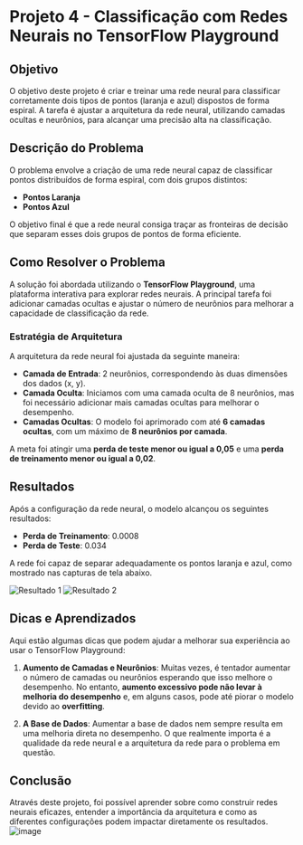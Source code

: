 # Projeto 4 - Classificação com Redes Neurais no TensorFlow Playground

## Objetivo

O objetivo deste projeto é criar e treinar uma rede neural para classificar corretamente dois tipos de pontos (laranja e azul) dispostos de forma espiral. A tarefa é ajustar a arquitetura da rede neural, utilizando camadas ocultas e neurônios, para alcançar uma precisão alta na classificação.

## Descrição do Problema

O problema envolve a criação de uma rede neural capaz de classificar pontos distribuídos de forma espiral, com dois grupos distintos:
- **Pontos Laranja**
- **Pontos Azul**

O objetivo final é que a rede neural consiga traçar as fronteiras de decisão que separam esses dois grupos de pontos de forma eficiente.

## Como Resolver o Problema

A solução foi abordada utilizando o **TensorFlow Playground**, uma plataforma interativa para explorar redes neurais. A principal tarefa foi adicionar camadas ocultas e ajustar o número de neurônios para melhorar a capacidade de classificação da rede.

### Estratégia de Arquitetura
A arquitetura da rede neural foi ajustada da seguinte maneira:
- **Camada de Entrada**: 2 neurônios, correspondendo às duas dimensões dos dados (x, y).
- **Camada Oculta**: Iniciamos com uma camada oculta de 8 neurônios, mas foi necessário adicionar mais camadas ocultas para melhorar o desempenho.
- **Camadas Ocultas**: O modelo foi aprimorado com até **6 camadas ocultas**, com um máximo de **8 neurônios por camada**.

A meta foi atingir uma **perda de teste menor ou igual a 0,05** e uma **perda de treinamento menor ou igual a 0,02**.

## Resultados

Após a configuração da rede neural, o modelo alcançou os seguintes resultados:
- **Perda de Treinamento**: 0.0008
- **Perda de Teste**: 0.034

A rede foi capaz de separar adequadamente os pontos laranja e azul, como mostrado nas capturas de tela abaixo.

![Resultado 1](link_para_imagem1.png)
![Resultado 2](link_para_imagem2.png)

## Dicas e Aprendizados

Aqui estão algumas dicas que podem ajudar a melhorar sua experiência ao usar o TensorFlow Playground:

1. **Aumento de Camadas e Neurônios**:
   Muitas vezes, é tentador aumentar o número de camadas ou neurônios esperando que isso melhore o desempenho. No entanto, **aumento excessivo pode não levar à melhoria do desempenho** e, em alguns casos, pode até piorar o modelo devido ao **overfitting**.

2. **A Base de Dados**:
   Aumentar a base de dados nem sempre resulta em uma melhoria direta no desempenho. O que realmente importa é a qualidade da rede neural e a arquitetura da rede para o problema em questão.

## Conclusão

Através deste projeto, foi possível aprender sobre como construir redes neurais eficazes, entender a importância da arquitetura e como as diferentes configurações podem impactar diretamente os resultados.
![image](https://github.com/user-attachments/assets/c0957d31-1a26-4e90-966f-857abe058529)


